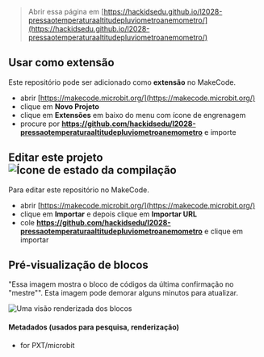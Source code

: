 
> Abrir essa página em [https://hackidsedu.github.io/l2028-pressaotemperaturaaltitudepluviometroanemometro/](https://hackidsedu.github.io/l2028-pressaotemperaturaaltitudepluviometroanemometro/)

## Usar como extensão

Este repositório pode ser adicionado como **extensão** no MakeCode.

* abrir [https://makecode.microbit.org/](https://makecode.microbit.org/)
* clique em **Novo Projeto**
* clique em **Extensões** em baixo do menu com ícone de engrenagem
* procure por **https://github.com/hackidsedu/l2028-pressaotemperaturaaltitudepluviometroanemometro** e importe

## Editar este projeto ![Ícone de estado da compilação](https://github.com/hackidsedu/l2028-pressaotemperaturaaltitudepluviometroanemometro/workflows/MakeCode/badge.svg)

Para editar este repositório no MakeCode.

* abrir [https://makecode.microbit.org/](https://makecode.microbit.org/)
* clique em **Importar** e depois clique em **Importar URL**
* cole **https://github.com/hackidsedu/l2028-pressaotemperaturaaltitudepluviometroanemometro** e clique em importar

## Pré-visualização de blocos

"Essa imagem mostra o bloco de códigos da última confirmação no "mestre"".
Esta imagem pode demorar alguns minutos para atualizar.

![Uma visão renderizada dos blocos](https://github.com/hackidsedu/l2028-pressaotemperaturaaltitudepluviometroanemometro/raw/master/.github/makecode/blocks.png)

#### Metadados (usados para pesquisa, renderização)

* for PXT/microbit
<script src="https://makecode.com/gh-pages-embed.js"></script><script>makeCodeRender("{{ site.makecode.home_url }}", "{{ site.github.owner_name }}/{{ site.github.repository_name }}");</script>
